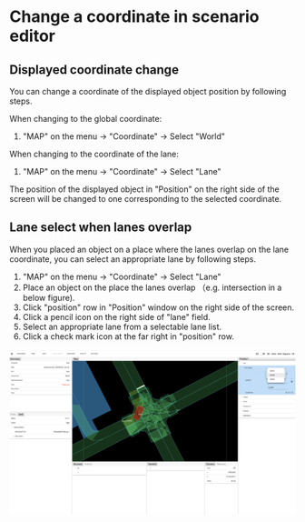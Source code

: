 # Change a coordinate in scenario editor

## Displayed coordinate change

You can change a coordinate of the displayed object position by following steps.

When changing to the global coordinate:

1. "MAP" on the menu -> "Coordinate" -> Select "World"

When changing to the coordinate of the lane:

1. "MAP" on the menu -> "Coordinate" -> Select "Lane"

The position of the displayed object in "Position" on the right side of the screen will be changed to one corresponding to the selected coordinate.

## Lane select when lanes overlap

When you placed an object on a place where the lanes overlap on the lane coordinate, you can select an appropriate lane by following steps.

1. "MAP" on the menu -> "Coordinate" -> Select "Lane"
1. Place an object on the place the lanes overlap （e.g. intersection in a below figure).
1. Click "position" row in "Position" window on the right side of the screen.
1. Click a pencil icon on the right side of "lane" field.
1. Select an appropriate lane from a selectable lane list.
1. Click a check mark icon at the far right in "position" row.

![](screenshot09.png)